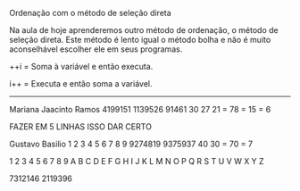 Ordenação com o método de seleção direta

Na aula de hoje aprenderemos outro método de ordenação, o método de seleção direta.
Este método é lento igual o método bolha e não é muito aconselhável escolher ele em seus programas.

++i = Soma à variável e então executa.

i++ = Executa e então soma a variável.

---

Mariana Jaacinto Ramos
4199151 1139526 91461
30 27 21 = 78 = 15 = 6

FAZER EM 5 LINHAS ISSO DAR CERTO

Gustavo Basilio
1 2 3 4 5 6 7 8 9
9274819 9375937
40 30 = 70 = 7

1  2  3  4  5  6  7  8  9
A  B  C  D E  F G H I
J  K  L  M  N O P Q R
S T  U  V  W X Y Z

7312146 2119396
